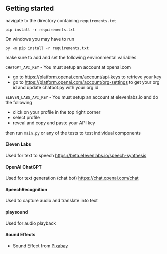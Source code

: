 ## Getting started
navigate to the directory containing `requirements.txt`
```
pip install -r requirements.txt
```

On windows you may have to run
```
py -m pip install -r requirements.txt
```

make sure to add and set the following environmental variables

`CHATGPT_API_KEY` - You must setup an account at openai.com 
- go to https://platform.openai.com/account/api-keys to retrieve your key
- go to https://platform.openai.com/account/org-settings to get your org id and update chatbot.py with your org id

`ELEVEN_LABS_API_KEY` - You must setup an account at elevenlabs.io and do the following
- click on your profile in the top right corner
- select profile
- reveal and copy and paste your API key 

then run `main.py` or any of the tests to test individual components

#### Eleven Labs
Used for text to speech
https://beta.elevenlabs.io/speech-synthesis

#### OpenAI ChatGPT
Used for text generation (chat bot)
https://chat.openai.com/chat

#### SpeechRecognition
Used to capture audio and translate into text

#### playsound
Used for audio playback

#### Sound Effects
- Sound Effect from [Pixabay](https://pixabay.com/sound-effects/)